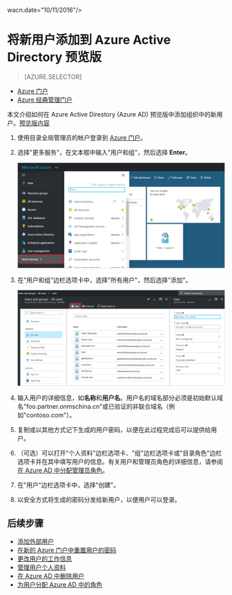 <properties
	pageTitle="将新用户添加到 Azure Active Directory 预览版 | Azure"
	description="说明如何在 Azure Active Directory 中添加新用户或更改用户信息。"
	services="active-directory"
	documentationCenter=""
	authors="curtand"
	manager="femila"
	editor=""/>

<tags
	ms.service="active-directory"
	ms.workload="identity"
	ms.tgt_pltfrm="na"
	ms.devlang="na"
	ms.topic="article"
	ms.date="09/12/2016"
	ms.author="curtand"
   wacn.date="10/11/2016"/>
   	wacn.date="10/11/2016"/>


# 将新用户添加到 Azure Active Directory 预览版

> [AZURE.SELECTOR]
- [Azure 门户](/documentation/articles/active-directory-users-create-azure-portal/)
- [Azure 经典管理门户](/documentation/articles/active-directory-create-users/)

本文介绍如何在 Azure Active Direstory (Azure AD) 预览版中添加组织中的新用户。[预览版内容](/documentation/articles/active-directory-preview-explainer/)

1.  使用目录全局管理员的帐户登录到 [Azure 门户](https://portal.azure.cn)。

2.  选择"更多服务"，在文本框中输入"用户和组"，然后选择 **Enter**。

    ![打开"用户管理"](./media/active-directory-users-create-azure-portal/create-users-user-management.png)

3.  在"用户和组"边栏选项卡中，选择"所有用户"，然后选择"添加"。

    ![选择"添加"命令](./media/active-directory-users-create-azure-portal/create-users-add-command.png)

4.  输入用户的详细信息，如**名称**和**用户名**。用户名的域名部分必须是初始默认域名"foo.partner.onmschina.cn"或已验证的非联合域名（例如"contoso.com"）。

5. 复制或以其他方式记下生成的用户密码，以便在此过程完成后可以提供给用户。

6. （可选）可以打开"个人资料"边栏选项卡、"组"边栏选项卡或"目录角色"边栏选项卡并在其中填写用户的信息。有关用户和管理员角色的详细信息，请参阅[在 Azure AD 中分配管理员角色](/documentation/articles/active-directory-assign-admin-roles/)。

7.  在"用户"边栏选项卡中，选择"创建"。

8. 以安全方式将生成的密码分发给新用户，以便用户可以登录。

## 后续步骤

- [添加外部用户](/documentation/articles/active-directory-users-create-external-azure-portal/)
- [在新的 Azure 门户中重置用户的密码](/documentation/articles/active-directory-users-reset-password-azure-portal/)
- [更改用户的工作信息](/documentation/articles/active-directory-users-work-info-azure-portal/)
- [管理用户个人资料](/documentation/articles/active-directory-users-profile-azure-portal/)
- [在 Azure AD 中删除用户](/documentation/articles/active-directory-users-delete-user-azure-portal/)
- [为用户分配 Azure AD 中的角色](/documentation/articles/active-directory-users-assign-role-azure-portal/)

<!---HONumber=Mooncake_0926_2016-->

